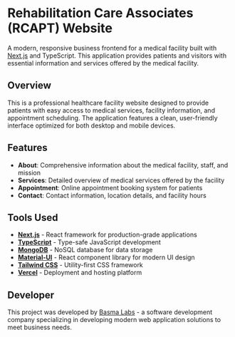 # Rehabilitation Care Associates (RCAPT) Website

A modern, responsive business frontend for a medical facility built with [Next.js](https://nextjs.org) and TypeScript. This application provides patients and visitors with essential information and services offered by the medical facility.

## Overview

This is a professional healthcare facility website designed to provide patients with easy access to medical services, facility information, and appointment scheduling. The application features a clean, user-friendly interface optimized for both desktop and mobile devices.

## Features

- **About**: Comprehensive information about the medical facility, staff, and mission
- **Services**: Detailed overview of medical services offered by the facility
- **Appointment**: Online appointment booking system for patients
- **Contact**: Contact information, location details, and facility hours

## Tools Used

- **[Next.js](https://nextjs.org)** - React framework for production-grade applications
- **[TypeScript](https://www.typescriptlang.org)** - Type-safe JavaScript development
- **[MongoDB](https://www.mongodb.com)** - NoSQL database for data storage
- **[Material-UI](https://mui.com)** - React component library for modern UI design
- **[Tailwind CSS](https://tailwindcss.com)** - Utility-first CSS framework
- **[Vercel](https://vercel.com)** - Deployment and hosting platform

## Developer

This project was developed by [Basma Labs](https://www.basmalabs.com) - a software development company specializing in developing modern web application solutions to meet business needs.
